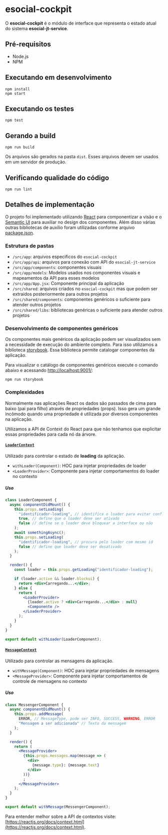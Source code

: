 # esocial-cockpit

O **esocial-cockpit** é o módulo de interface que representa o estado atual do sistema **esocial-jt-service**.

## Pré-requisitos

- Node.js
- NPM

## Executando em desenvolvimento

```console
npm install
npm start
```

## Executando os testes

```console
npm test
```

## Gerando a build

```console
npm run build
```

Os arquivos são gerados na pasta `dist`. Esses arquivos devem ser usados em um servidor de produção.

## Verificando qualidade do código

```console
npm run lint
```

## Detalhes de implementação

O projeto foi implementado utilizando [React](https://reactjs.org/) para componentizar a visão e o [Semantic UI](https://react.semantic-ui.com/) para auxiliar no design dos componentes. Além disso várias outras bibliotecas de auxílio foram utilizadas conforme arquivo [package.json](./package.json).

### Estrutura de pastas

- `/src/app`: arquivos especificos do `esocial-cockpit`
- `/src/app/api`: arquivos para conexão com API do `esocial-jt-service`
- `/src/app/components`: componentes visuais
- `/src/app/models`: Modelos usados nos componentes visuais e mapeamentos da API para esses modelos
- `/src/app/App.jsx`: Componente principal da aplicação
- `/src/shared`: arquivos criados no `esocial-cockpit` mas que podem ser extraídos posteriormente para outros projetos
- `/src/shared/components`: componentes genéricos o suficiente para atender outros projetos
- `/src/shared/libs`: bibliotecas genéricas o suficiente para atender outros projetos

### Desenvolvimento de componentes genéricos

Os componentes mais genéricos da aplicação podem ser visualizados sem a necessidade de execução do ambiente completo. Para isso utilizamos a biblioteca [storybook](https://storybook.js.org/). Essa biblioteca permite catalogar componentes da aplicação.

Para visualizar o catálogo de componentes genéricos execute o comando abaixo e acessando [http://localhost:9001/](http://localhost:9001/):

```console
npm run storybook
```

### Complexidades

Normalmente nas aplicações React os dados são passados de cima para baixo (pai para filho) através de propriedades (props). Isso gera um grande incômodo quando uma propriedade é utilizada por diversos componentes na aplicação.

Utilizamos a API de Context do React para que não tenhamos que explicitar essas propriedades para cada nó da árvore.

#### [`LoaderContext`](./src/shared/components/loader)

Utilizado para controlar o estado de **loading** da aplicação.

- `withLoader(Component)`: HOC para injetar propriedades de loader
- `<LoaderProvider>`: Componente para injetar comportamentos do loader no contexto

##### Uso

```jsx
class LoaderComponent {
  async componentDidMount() {
    this.props.setLoading(
      "identificador-loading", // identifica o loader para evitar conflitos
      true, // define que o loader deve ser ativado
      false // define se o loader deve bloquear a interface ou não
    );
    await somethingAsync();
    this.props.setLoading(
      "identificador-loading", // procura pelo loader com mesmo id
      false // define que loader deve ser desativado
    );
  }

  render() {
    const loader = this.props.getLoading("identificador-loading");

    if (loader.active && loader.blockui) {
      return <div>Carregando...</div>;
    } else {
      return (
        <LoaderProvider>
          {loader.active ? <div>Carregando...</div> : null}
          <Componente />
        </LoaderProvider>
      );
    }
  }
}

export default withLoader(LoaderComponent);
```

#### [`MessageContext`](./src/shared/components/message)

Utilizado para controlar as mensagens da aplicação.

- `withMessage(Component)`: HOC para injetar propriedades de mensagens
- `<MessageProvider>`: Componente para injetar comportamentos de controle de mensagens no contexto

##### Uso

```jsx
class MessengerComponent {
  async componentDidMount() {
    this.props.addMessage(
      ERROR, // MessageType, pode ser INFO, SUCCESS, WARNING, ERROR
      "Mensagem a ser adicionada" // Texto da mensagem
    );
  }

  render() {
    return (
      <MessageProvider>
        {this.props.messages.map(message => (
          <div>
            {message.type}: {message.text}
          </div>
        ))}
        ;
      </MessageProvider>
    );
  }
}

export default withMessage(MessengerComponent);
```

Para entender melhor sobre a API de contextos visite: [https://reactjs.org/docs/context.html](https://reactjs.org/docs/context.html).
